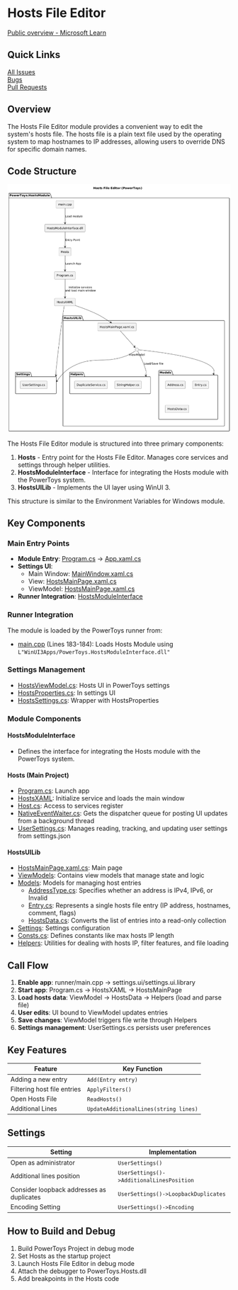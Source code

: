 # Hosts File Editor

[Public overview - Microsoft Learn](https://learn.microsoft.com/en-us/windows/powertoys/hosts-file-editor)

## Quick Links

[All Issues](https://github.com/microsoft/PowerToys/issues?q=is%3Aopen%20label%3A%22Product-Hosts%20File%20Editor%22)<br>
[Bugs](https://github.com/microsoft/PowerToys/issues?q=is%3Aopen%20label%3A%22Product-Hosts%20File%20Editor%22%20label%3AIssue-Bug)<br>
[Pull Requests](https://github.com/microsoft/PowerToys/pulls?q=is%3Apr+is%3Aopen+label%3A%22Product-Hosts+File+Editor%22)

## Overview

The Hosts File Editor module provides a convenient way to edit the system's hosts file. The hosts file is a plain text file used by the operating system to map hostnames to IP addresses, allowing users to override DNS for specific domain names.

## Code Structure

![Diagram](../images/hostsfileeditor/diagram.png)

The Hosts File Editor module is structured into three primary components:

1. **Hosts** - Entry point for the Hosts File Editor. Manages core services and settings through helper utilities.
2. **HostsModuleInterface** - Interface for integrating the Hosts module with the PowerToys system.
3. **HostsUILib** - Implements the UI layer using WinUI 3.

This structure is similar to the Environment Variables for Windows module.

## Key Components

### Main Entry Points

- **Module Entry**: [Program.cs](/src/modules/Hosts/Program.cs) → [App.xaml.cs](/src/modules/Hosts/HostsXAML/App.xaml.cs)
- **Settings UI**: 
  - Main Window: [MainWindow.xaml.cs](/src/modules/Hosts/Hosts/HostsXAML/MainWindow.xaml.cs)
  - View: [HostsMainPage.xaml.cs](/src/modules/Hosts/HostsUILib/HostsMainPage.xaml.cs)
  - ViewModel: [HostsMainPage.xaml.cs](/src/modules/Hosts/HostsUILib/HostsMainPage.xaml.cs)
- **Runner Integration**: [HostsModuleInterface](/src/modules/Hosts/HostsModuleInterface)

### Runner Integration

The module is loaded by the PowerToys runner from:
- [main.cpp](/src/runner/main.cpp) (Lines 183-184): Loads Hosts Module using `L"WinUI3Apps/PowerToys.HostsModuleInterface.dll"`

### Settings Management

- [HostsViewModel.cs](/src/settings-ui/Settings.UI/ViewModels/HostsViewModel.cs): Hosts UI in PowerToys settings
- [HostsProperties.cs](/src/settings-ui/Settings.UI.Library/HostsProperties.cs): In settings UI
- [HostsSettings.cs](/src/settings-ui/Settings.UI.Library/HostsSettings.cs): Wrapper with HostsProperties

### Module Components

#### HostsModuleInterface

- Defines the interface for integrating the Hosts module with the PowerToys system.

#### Hosts (Main Project)

- [Program.cs](/src/modules/Hosts/Hosts/Program.cs): Launch app
- [HostsXAML](/src/modules/Hosts/Hosts/HostsXAML): Initialize service and loads the main window
- [Host.cs](/src/modules/Hosts/Hosts/Helpers/Host.cs): Access to services register
- [NativeEventWaiter.cs](/src/modules/Hosts/Hosts/Helpers/NativeEventWaiter.cs): Gets the dispatcher queue for posting UI updates from a background thread
- [UserSettings.cs](/src/modules/Hosts/Hosts/Settings/UserSettings.cs): Manages reading, tracking, and updating user settings from settings.json

#### HostsUILib

- [HostsMainPage.xaml.cs](/src/modules/Hosts/HostsUILib/HostsMainPage.xaml.cs): Main page
- [ViewModels](/src/modules/Hosts/HostsUILib/ViewModels): Contains view models that manage state and logic
- [Models](/src/modules/Hosts/HostsUILib/Models): Models for managing host entries
  - [AddressType.cs](/src/modules/Hosts/HostsUILib/Models/AddressType.cs): Specifies whether an address is IPv4, IPv6, or Invalid
  - [Entry.cs](/src/modules/Hosts/HostsUILib/Models/Entry.cs): Represents a single hosts file entry (IP address, hostnames, comment, flags)
  - [HostsData.cs](/src/modules/Hosts/HostsUILib/Models/HostsData.cs): Converts the list of entries into a read-only collection
- [Settings](/src/modules/Hosts/HostsUILib/Settings): Settings configuration
- [Consts.cs](/src/modules/Hosts/HostsUILib/Consts.cs): Defines constants like max hosts IP length
- [Helpers](/src/modules/Hosts/HostsUILib/Helpers): Utilities for dealing with hosts IP, filter features, and file loading

## Call Flow

1. **Enable app**: runner/main.cpp → settings.ui/settings.ui.library
2. **Start app**: Program.cs → HostsXAML → HostsMainPage
3. **Load hosts data**: ViewModel → HostsData → Helpers (load and parse file)
4. **User edits**: UI bound to ViewModel updates entries
5. **Save changes**: ViewModel triggers file write through Helpers
6. **Settings management**: UserSettings.cs persists user preferences

## Key Features

| Feature | Key Function |
|---------|--------------|
| Adding a new entry | `Add(Entry entry)` |
| Filtering host file entries | `ApplyFilters()` |
| Open Hosts File | `ReadHosts()` |
| Additional Lines | `UpdateAdditionalLines(string lines)` |

## Settings

| Setting | Implementation |
|---------|---------------|
| Open as administrator | `UserSettings()` |
| Additional lines position | `UserSettings()->AdditionalLinesPosition` |
| Consider loopback addresses as duplicates | `UserSettings()->LoopbackDuplicates` |
| Encoding Setting | `UserSettings()->Encoding` |

## How to Build and Debug

1. Build PowerToys Project in debug mode
2. Set Hosts as the startup project
3. Launch Hosts File Editor in debug mode
4. Attach the debugger to PowerToys.Hosts.dll
5. Add breakpoints in the Hosts code
